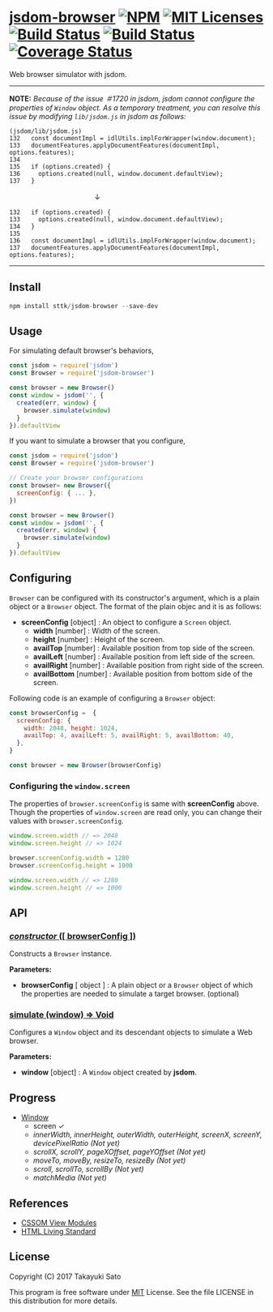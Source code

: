 # [jsdom-browser][repo-url] [![NPM][npm-img]][npm-url] [![MIT Licenses][mit-img]][mit-url] [![Build Status][travis-img]][travis-url] [![Build Status][appveyor-img]][appveyor-url] [![Coverage Status][coverage-img]][coverage-url]

Web browser simulator with jsdom.

---

**NOTE:** *Because of the issue ＃1720 in jsdom, jsdom cannot configure the properties of `Window` object. 
As a temporary treatment, you can resolve this issue by modifying `lib/jsdom.js` in jsdom as follows:*

```
(jsdom/lib/jsdom.js)
132   const documentImpl = idlUtils.implForWrapper(window.document);
133   documentFeatures.applyDocumentFeatures(documentImpl, options.features);
134
135   if (options.created) {
136     options.created(null, window.document.defaultView);
137   }
```
 　　　　　　　　　　　　↓
 
```
132   if (options.created) {
133     options.created(null, window.document.defaultView);
134   }
135
136   const documentImpl = idlUtils.implForWrapper(window.document);
137   documentFeatures.applyDocumentFeatures(documentImpl, options.features);
```

---

## Install

```js
npm install sttk/jsdom-browser --save-dev
```


## Usage

For simulating default browser's behaviors,

```js
const jsdom = require('jsdom')
const Browser = require('jsdom-browser')

const browser = new Browser()
const window = jsdom('', {
  created(err, window) {
    browser.simulate(window)
  }
}).defaultView
```

If you want to simulate a browser that you configure,

```js
const jsdom = require('jsdom')
const Browser = require('jsdom-browser')

// Create your browser configurations
const browser= new Browser({
  screenConfig: { ... },
})

const browser = new Browser()
const window = jsdom('', {
  created(err, window) {
    browser.simulate(window)
  }
}).defaultView
```

## Configuring

`Browser` can be configured with its constructor's argument, which is a plain object or a `Browser` object. The format of the plain objec and it is as follows:

* **screenConfig** [object] : An object to configure a `Screen` object.
    * **width** [number] : Width of the screen.
    * **height** [number] : Height of the screen.
    * **availTop** [number] : Available position from top side of the screen.
    * **availLeft** [number] : Available position from left side of the screen.
    * **availRight** [number] : Available position from right side of the screen.
    * **availBottom** [number] : Available position from bottom side of the screen.

Following code is an example of configuring a `Browser` object:

```js
const browserConfig =  {
  screenConfig: {
    width: 2048, height: 1024,
    availTop: 4, availLeft: 5, availRight: 5, availBottom: 40,
  },
}

const browser = new Browser(browserConfig)
```

### Configuring the `window.screen`

The properties of `browser.screenConfig` is same with **screenConfig** above.
Though the properties of `window.screen` are read only, you can change their values with `browser.screenConfig`.

```js
window.screen.width // => 2048
window.screen.height // => 1024

browser.screenConfig.width = 1280
browser.screenConfig.height = 1000

window.screen.width // => 1280
window.screen.height // => 1000
```

## API

### <u>*constructor* ([ browserConfig ])</u>

Constructs a `Browser` instance.

**Parameters:**

* **browserConfig** [ object ] : A plain object  or a `Browser` object of which the properties are needed to simulate a target browser. (optional)

### <u>simulate (window) => Void</u>

Configures a `Window` object and its descendant objects to simulate a Web browser.

**Parameters:**

* **window** [object] : A `Window` object created by **jsdom**.

## Progress

- [Window](https://www.w3.org/TR/cssom-view-1/#extensions-to-the-window-interface)
    - screen &#x2713;
    - *innerWidth, innerHeight, outerWidth, outerHeight, screenX, screenY,
      devicePixelRatio (Not yet)*
    - *scrollX, scrollY, pageXOffset, pageYOffset (Not yet)*
    - *moveTo, moveBy, resizeTo, resizeBy (Not yet)*
    - *scroll, scrollTo, scrollBy (Not yet)*
    - *matchMedia (Not yet)*

## References

- [CSSOM View Modules](https://www.w3.org/TR/cssom-view-1)
- [HTML Living Standard](https://html.spec.whatwg.org/multipage/)


## License

Copyright (C) 2017 Takayuki Sato

This program is free software under [MIT][mit-url] License.
See the file LICENSE in this distribution for more details.


[repo-url]: https://github.com/sttk/jsdom-browser/
[npm-img]: https://img.shields.io/badge/npm-v0.2.0-blue.svg
[npm-url]: https://www.npmjs.org/package/jsdom-browser/
[mit-img]: https://img.shields.io/badge/license-MIT-green.svg
[mit-url]: https://opensource.org/licenses.MIT
[travis-img]: https://travis-ci.org/sttk/jsdom-browser.svg?branch=master
[travis-url]: https://travis-ci.org/sttk/jsdom-browser
[appveyor-img]: https://ci.appveyor.com/api/projects/status/github/sttk/jsdom-browser?branch=master&svg=true
[appveyor-url]: https://ci.appveyor.com/project/sttk/jsdom-browser
[coverage-img]: https://coveralls.io/repos/github/sttk/jsdom-browser/badge.svg?branch=master
[coverage-url]: https://coveralls.io/github/sttk/jsdom-browser?branch=master

